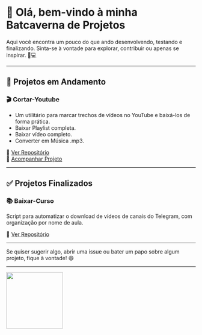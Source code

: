 # 👋 Olá, bem-vindo à minha Batcaverna de Projetos 

Aqui você encontra um pouco do que ando desenvolvendo, testando e finalizando. Sinta-se à vontade para explorar, contribuir ou apenas se inspirar. 🦇💻

---

## 🚧 Projetos em Andamento

### 🎬 **Cortar-Youtube**
- Um utilitário para marcar trechos de vídeos no YouTube e baixá-los de forma prática.
- Baixar Playlist completa.
- Baixar vídeo completo.
- Converter em Música .mp3.


🔗 [Ver Repositório](https://github.com/markssants/cortar-youtube)  
📌 [Acompanhar Projeto](https://github.com/users/markssants/projects/1)

---

## ✅ Projetos Finalizados

### 📚 **Baixar-Curso**
Script para automatizar o download de vídeos de canais do Telegram, com organização por nome de aula.

🔗 [Ver Repositório](https://github.com/markssants/baixar-curso)

---

Se quiser sugerir algo, abrir uma issue ou bater um papo sobre algum projeto, fique à vontade! 😄

____
<img src="https://i.kym-cdn.com/photos/images/original/000/667/066/c21.gif" width="150" height="150" />

